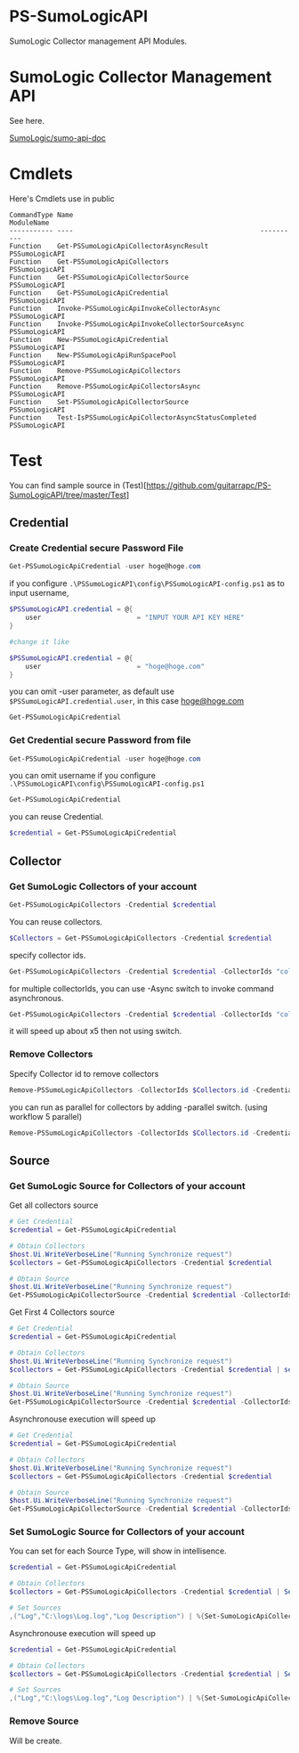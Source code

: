 PS-SumoLogicAPI
==========

SumoLogic Collector management API Modules.

# SumoLogic Collector Management API

See here.

[SumoLogic/sumo-api-doc](https://github.com/SumoLogic/sumo-api-doc/wiki/collector-management-api)

# Cmdlets

Here's Cmdlets use in public

```text
CommandType Name                                               ModuleName    
----------- ----                                               ----------    
Function    Get-PSSumoLogicApiCollectorAsyncResult             PSSumoLogicAPI
Function    Get-PSSumoLogicApiCollectors                       PSSumoLogicAPI
Function    Get-PSSumoLogicApiCollectorSource                  PSSumoLogicAPI
Function    Get-PSSumoLogicApiCredential                       PSSumoLogicAPI
Function    Invoke-PSSumoLogicApiInvokeCollectorAsync          PSSumoLogicAPI
Function    Invoke-PSSumoLogicApiInvokeCollectorSourceAsync    PSSumoLogicAPI
Function    New-PSSumoLogicApiCredential                       PSSumoLogicAPI
Function    New-PSSumoLogicApiRunSpacePool                     PSSumoLogicAPI
Function    Remove-PSSumoLogicApiCollectors                    PSSumoLogicAPI
Function    Remove-PSSumoLogicApiCollectorsAsync               PSSumoLogicAPI
Function    Set-PSSumoLogicApiCollectorSource                  PSSumoLogicAPI
Function    Test-IsPSSumoLogicApiCollectorAsyncStatusCompleted PSSumoLogicAPI
```

# Test

You can find sample source in (Test)[https://github.com/guitarrapc/PS-SumoLogicAPI/tree/master/Test]

## Credential

### Create Credential secure Password File

```PowerShell
Get-PSSumoLogicApiCredential -user hoge@hoge.com
```

if you configure ```.\PSSumoLogicAPI\config\PSSumoLogicAPI-config.ps1``` as to input username, 

```PowerShell
$PSSumoLogicAPI.credential = @{
    user                        = "INPUT YOUR API KEY HERE"
}

#change it like

$PSSumoLogicAPI.credential = @{
    user                        = "hoge@hoge.com"
}

```
you can omit -user parameter, as default use ```$PSSumoLogicAPI.credential.user```, in this case hoge@hoge.com

```PowerShell
Get-PSSumoLogicApiCredential
```


### Get Credential secure Password from file

```PowerShell
Get-PSSumoLogicApiCredential -user hoge@hoge.com
```

you can omit username if you configure ```.\PSSumoLogicAPI\config\PSSumoLogicAPI-config.ps1```

```PowerShell
Get-PSSumoLogicApiCredential
```

you can reuse Credential.

```PowerShell
$credential = Get-PSSumoLogicApiCredential
```


## Collector

### Get SumoLogic Collectors of your account

```PowerShell
Get-PSSumoLogicApiCollectors -Credential $credential
```

You can reuse collectors.

```PowerShell
$Collectors = Get-PSSumoLogicApiCollectors -Credential $credential
```

specify collector ids.
```PowerShell
Get-PSSumoLogicApiCollectors -Credential $credential -CollectorIds "collectorId"
```

for multiple collectorIds, you can use -Async switch to invoke command asynchronous.

```PowerShell
Get-PSSumoLogicApiCollectors -Credential $credential -CollectorIds "collectorId" -Async
```

it will speed up about x5 then not using switch.

### Remove Collectors

Specify Collector id to remove collectors

```PowerShell
Remove-PSSumoLogicApiCollectors -CollectorIds $Collectors.id -Credential $credential
```

you can run as parallel for collectors by adding -parallel switch. (using workflow 5 parallel)
```PowerShell
Remove-PSSumoLogicApiCollectors -CollectorIds $Collectors.id -Credential $credential -Async
```

## Source

### Get SumoLogic Source for Collectors of your account

Get all collectors source
```PowerShell
# Get Credential
$credential = Get-PSSumoLogicApiCredential

# Obtain Collectors
$host.Ui.WriteVerboseLine("Running Synchronize request")
$collectors = Get-PSSumoLogicApiCollectors -Credential $credential

# Obtain Source
$host.Ui.WriteVerboseLine("Running Synchronize request")
Get-PSSumoLogicApiCollectorSource -Credential $credential -CollectorIds $collectors.id
```

Get First 4 Collectors source

```PowerShell
# Get Credential
$credential = Get-PSSumoLogicApiCredential

# Obtain Collectors
$host.Ui.WriteVerboseLine("Running Synchronize request")
$collectors = Get-PSSumoLogicApiCollectors -Credential $credential | select -First 4

# Obtain Source
$host.Ui.WriteVerboseLine("Running Synchronize request")
Get-PSSumoLogicApiCollectorSource -Credential $credential -CollectorIds $collectors.id
```

Asynchronouse execution will speed up

```PowerShell
# Get Credential
$credential = Get-PSSumoLogicApiCredential

# Obtain Collectors
$host.Ui.WriteVerboseLine("Running Synchronize request")
$collectors = Get-PSSumoLogicApiCollectors -Credential $credential

# Obtain Source
$host.Ui.WriteVerboseLine("Running Synchronize request")
Get-PSSumoLogicApiCollectorSource -Credential $credential -CollectorIds $collectors.id -Async
```

### Set SumoLogic Source for Collectors of your account

You can set for each Source Type, will show in intellisence.
```PowerShell
$credential = Get-PSSumoLogicApiCredential

# Obtain Collectors
$collectors = Get-PSSumoLogicApiCollectors -Credential $credential | Select -First 2

# Set Sources
,("Log","C:\logs\Log.log","Log Description") | %{Set-SumoLogicApiCollectorSource -CollectorIds $Collectors.Id -pathExpression $_[1] -name $_[0] -sourceType LocalFile -category $_[0] -description $_[2] -Credential $credential}
```

Asynchronouse execution will speed up

```PowerShell
$credential = Get-PSSumoLogicApiCredential

# Obtain Collectors
$collectors = Get-PSSumoLogicApiCollectors -Credential $credential | Select -First 2

# Set Sources
,("Log","C:\logs\Log.log","Log Description") | %{Set-SumoLogicApiCollectorSource -CollectorIds $Collectors.Id -pathExpression $_[1] -name $_[0] -sourceType LocalFile -category $_[0] -description $_[2] -Credential $credential -Async}
```

### Remove Source

Will be create.